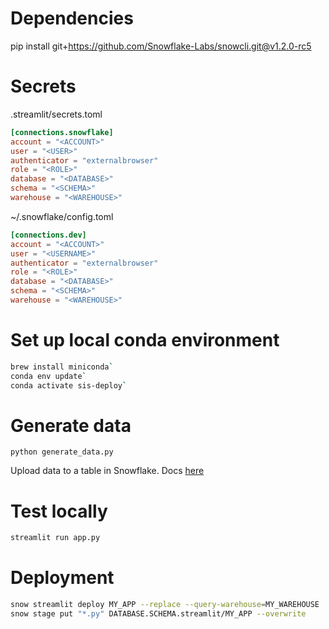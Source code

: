# Dependencies

pip install git+https://github.com/Snowflake-Labs/snowcli.git@v1.2.0-rc5

# Secrets

.streamlit/secrets.toml

```toml
[connections.snowflake]
account = "<ACCOUNT>"
user = "<USER>"
authenticator = "externalbrowser"
role = "<ROLE>"
database = "<DATABASE>"
schema = "<SCHEMA>"
warehouse = "<WAREHOUSE>"
```

~/.snowflake/config.toml

```toml
[connections.dev]
account = "<ACCOUNT>"
user = "<USERNAME>"
authenticator = "externalbrowser"
role = "<ROLE>"
database = "<DATABASE>"
schema = "<SCHEMA>"
warehouse = "<WAREHOUSE>"
```

# Set up local conda environment

```sh
brew install miniconda`
conda env update`
conda activate sis-deploy`
```

# Generate data

`python generate_data.py`

Upload data to a table in Snowflake. Docs [here](https://docs.snowflake.com/en/user-guide/data-load-web-ui)

# Test locally

```sh
streamlit run app.py
```

# Deployment

```sh
snow streamlit deploy MY_APP --replace --query-warehouse=MY_WAREHOUSE
snow stage put "*.py" DATABASE.SCHEMA.streamlit/MY_APP --overwrite
```

